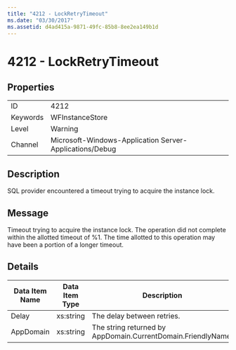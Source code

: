 ```yaml
---
title: "4212 - LockRetryTimeout"
ms.date: "03/30/2017"
ms.assetid: d4ad415a-9871-49fc-85b8-8ee2ea149b1d
---
```

# 4212 - LockRetryTimeout
## Properties  


|||  
|-|-|  
|ID|4212|  
|Keywords|WFInstanceStore|  
|Level|Warning|  
|Channel|Microsoft-Windows-Application Server-Applications/Debug|  

## Description  
 SQL provider encountered a timeout trying to acquire the instance lock.  

## Message  
 Timeout trying to acquire the instance lock.  The operation did not complete within the allotted timeout of %1. The time allotted to this operation may have been a portion of a longer timeout.  

## Details  


| Data Item Name | Data Item Type |                         Description                          |
|----------------|----------------|--------------------------------------------------------------|
|     Delay      |   xs:string    |                  The delay between retries.                  |
|   AppDomain    |   xs:string    | The string returned by AppDomain.CurrentDomain.FriendlyName. |

